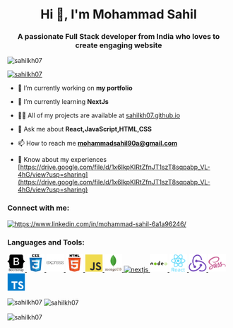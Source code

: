 <h1 align="center">Hi 👋, I'm Mohammad Sahil</h1>
<h3 align="center">A passionate Full Stack developer from India who loves to create engaging website</h3>

<p align="left"> <img src="https://komarev.com/ghpvc/?username=sahilkh07&label=Profile%20views&color=0e75b6&style=flat" alt="sahilkh07" /> </p>

<p align="left"> <a href="https://github.com/ryo-ma/github-profile-trophy"><img src="https://github-profile-trophy.vercel.app/?username=sahilkh07" alt="sahilkh07" /></a> </p>

- 🔭 I’m currently working on **my portfolio**

- 🌱 I’m currently learning **NextJs**

- 👨‍💻 All of my projects are available at [sahilkh07.github.io](sahilkh07.github.io)

- 💬 Ask me about **React,JavaScript,HTML,CSS**

- 📫 How to reach me **mohammadsahil90a@gmail.com**

- 📄 Know about my experiences [https://drive.google.com/file/d/1x6IkpKIRtZfnJT1szT8sqpabp_VL-4hG/view?usp=sharing](https://drive.google.com/file/d/1x6IkpKIRtZfnJT1szT8sqpabp_VL-4hG/view?usp=sharing)

<h3 align="left">Connect with me:</h3>
<p align="left">
<a href="https://www.linkedin.com/in/mohammad-sahil-6a1a96246/" target="blank"><img align="center" src="https://raw.githubusercontent.com/rahuldkjain/github-profile-readme-generator/master/src/images/icons/Social/linked-in-alt.svg" alt="https://www.linkedin.com/in/mohammad-sahil-6a1a96246/" height="30" width="40" /></a>
</p>

<h3 align="left">Languages and Tools:</h3>
<p align="left"> <a href="https://getbootstrap.com" target="_blank" rel="noreferrer"> <img src="https://raw.githubusercontent.com/devicons/devicon/master/icons/bootstrap/bootstrap-plain-wordmark.svg" alt="bootstrap" width="40" height="40"/> </a> <a href="https://www.w3schools.com/css/" target="_blank" rel="noreferrer"> <img src="https://raw.githubusercontent.com/devicons/devicon/master/icons/css3/css3-original-wordmark.svg" alt="css3" width="40" height="40"/> </a> <a href="https://expressjs.com" target="_blank" rel="noreferrer"> <img src="https://raw.githubusercontent.com/devicons/devicon/master/icons/express/express-original-wordmark.svg" alt="express" width="40" height="40"/> </a> <a href="https://www.w3.org/html/" target="_blank" rel="noreferrer"> <img src="https://raw.githubusercontent.com/devicons/devicon/master/icons/html5/html5-original-wordmark.svg" alt="html5" width="40" height="40"/> </a> <a href="https://developer.mozilla.org/en-US/docs/Web/JavaScript" target="_blank" rel="noreferrer"> <img src="https://raw.githubusercontent.com/devicons/devicon/master/icons/javascript/javascript-original.svg" alt="javascript" width="40" height="40"/> </a> <a href="https://www.mongodb.com/" target="_blank" rel="noreferrer"> <img src="https://raw.githubusercontent.com/devicons/devicon/master/icons/mongodb/mongodb-original-wordmark.svg" alt="mongodb" width="40" height="40"/> </a> <a href="https://nextjs.org/" target="_blank" rel="noreferrer"> <img src="https://cdn.worldvectorlogo.com/logos/nextjs-2.svg" alt="nextjs" width="40" height="40"/> </a> <a href="https://nodejs.org" target="_blank" rel="noreferrer"> <img src="https://raw.githubusercontent.com/devicons/devicon/master/icons/nodejs/nodejs-original-wordmark.svg" alt="nodejs" width="40" height="40"/> </a> <a href="https://reactjs.org/" target="_blank" rel="noreferrer"> <img src="https://raw.githubusercontent.com/devicons/devicon/master/icons/react/react-original-wordmark.svg" alt="react" width="40" height="40"/> </a> <a href="https://redux.js.org" target="_blank" rel="noreferrer"> <img src="https://raw.githubusercontent.com/devicons/devicon/master/icons/redux/redux-original.svg" alt="redux" width="40" height="40"/> </a> <a href="https://sass-lang.com" target="_blank" rel="noreferrer"> <img src="https://raw.githubusercontent.com/devicons/devicon/master/icons/sass/sass-original.svg" alt="sass" width="40" height="40"/> </a> <a href="https://www.typescriptlang.org/" target="_blank" rel="noreferrer"> <img src="https://raw.githubusercontent.com/devicons/devicon/master/icons/typescript/typescript-original.svg" alt="typescript" width="40" height="40"/> </a> </p>

<p><img align="left" src="https://github-readme-stats.vercel.app/api/top-langs?username=sahilkh07&show_icons=true&locale=en&layout=compact" alt="sahilkh07" /></p>

<p>&nbsp;<img align="center" src="https://github-readme-stats.vercel.app/api?username=sahilkh07&show_icons=true&locale=en" alt="sahilkh07" /></p>

<p><img align="center" src="https://github-readme-streak-stats.herokuapp.com/?user=sahilkh07&" alt="sahilkh07" /></p>
